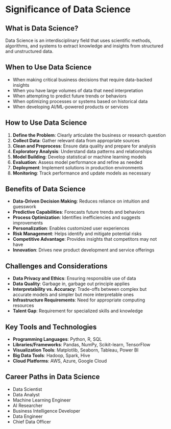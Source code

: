# Significance of Data Science

## What is Data Science?

Data Science is an interdisciplinary field that uses scientific methods, algorithms, and systems to extract knowledge and insights from structured and unstructured data.

## When to Use Data Science

- When making critical business decisions that require data-backed insights
- When you have large volumes of data that need interpretation
- When attempting to predict future trends or behaviors
- When optimizing processes or systems based on historical data
- When developing AI/ML-powered products or services

## How to Use Data Science

1. **Define the Problem**: Clearly articulate the business or research question
2. **Collect Data**: Gather relevant data from appropriate sources
3. **Clean and Preprocess**: Ensure data quality and prepare for analysis
4. **Exploratory Analysis**: Understand data patterns and relationships
5. **Model Building**: Develop statistical or machine learning models
6. **Evaluation**: Assess model performance and refine as needed
7. **Deployment**: Implement solutions in production environments
8. **Monitoring**: Track performance and update models as necessary

## Benefits of Data Science

- **Data-Driven Decision Making**: Reduces reliance on intuition and guesswork
- **Predictive Capabilities**: Forecasts future trends and behaviors
- **Process Optimization**: Identifies inefficiencies and suggests improvements
- **Personalization**: Enables customized user experiences
- **Risk Management**: Helps identify and mitigate potential risks
- **Competitive Advantage**: Provides insights that competitors may not have
- **Innovation**: Drives new product development and service offerings

## Challenges and Considerations

- **Data Privacy and Ethics**: Ensuring responsible use of data
- **Data Quality**: Garbage in, garbage out principle applies
- **Interpretability vs. Accuracy**: Trade-offs between complex but accurate models and simpler but more interpretable ones
- **Infrastructure Requirements**: Need for appropriate computing resources
- **Talent Gap**: Requirement for specialized skills and knowledge

## Key Tools and Technologies

- **Programming Languages**: Python, R, SQL
- **Libraries/Frameworks**: Pandas, NumPy, Scikit-learn, TensorFlow
- **Visualization Tools**: Matplotlib, Seaborn, Tableau, Power BI
- **Big Data Tools**: Hadoop, Spark, Hive
- **Cloud Platforms**: AWS, Azure, Google Cloud

## Career Paths in Data Science

- Data Scientist
- Data Analyst
- Machine Learning Engineer
- AI Researcher
- Business Intelligence Developer
- Data Engineer
- Chief Data Officer
